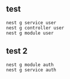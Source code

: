 

## test
```
nest g service user
nest g controller user
nest g module user
```

## test 2
```
nest g module auth
nest g service auth
```
